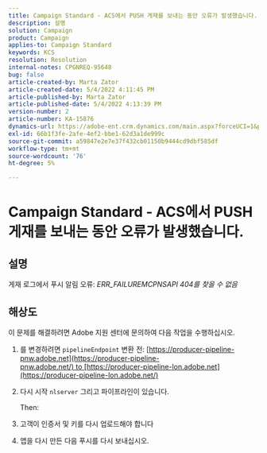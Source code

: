 ```yaml
---
title: Campaign Standard - ACS에서 PUSH 게재를 보내는 동안 오류가 발생했습니다.
description: 설명
solution: Campaign
product: Campaign
applies-to: Campaign Standard
keywords: KCS
resolution: Resolution
internal-notes: CPGNREQ-95648
bug: false
article-created-by: Marta Zator
article-created-date: 5/4/2022 4:11:45 PM
article-published-by: Marta Zator
article-published-date: 5/4/2022 4:13:39 PM
version-number: 2
article-number: KA-15876
dynamics-url: https://adobe-ent.crm.dynamics.com/main.aspx?forceUCI=1&pagetype=entityrecord&etn=knowledgearticle&id=5d3f73df-c4cb-ec11-a7b5-6045bd00d4f5
exl-id: 66b1f3fe-2afe-4ef2-bbe1-62d3a1de999c
source-git-commit: a59847e2e7e37f432cb01150b9444cd9dbf585df
workflow-type: tm+mt
source-wordcount: '76'
ht-degree: 5%

---
```


# Campaign Standard - ACS에서 PUSH 게재를 보내는 동안 오류가 발생했습니다.

## 설명

게재 로그에서 푸시 알림 오류: *ERR_FAILUREMCPNSAPI 404를 찾을 수 없음*

## 해상도

이 문제를 해결하려면 Adobe 지원 센터에 문의하여 다음 작업을 수행하십시오.

1. 를 변경하려면 `pipelineEndpoint` 변환 전: [https://producer-pipeline-pnw.adobe.net](https://producer-pipeline-pnw.adobe.net/) to [https://producer-pipeline-lon.adobe.net](https://producer-pipeline-lon.adobe.net/)

1. 다시 시작 `nlserver` 그리고 파이프라인이 있습니다.

   Then:

1. 고객이 인증서 및 키를 다시 업로드해야 합니다

1. 앱을 다시 만든 다음 푸시를 다시 보내십시오.
